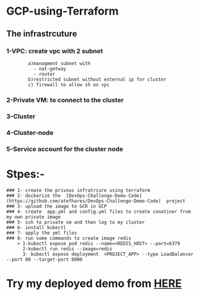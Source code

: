 # GCP-using-Terraform
## The infrastrcuture
  ### 1-VPC: create vpc with 2 subnet 
            a)managment subnet with 
              - nat-getway
              - router
            b)restricted subnet without external ip for cluster
            c) firewall to allow sh on vpc
  ### 2-Private VM: to connect to the cluster
  ### 3-Cluster
  ### 4-Cluster-node
  ### 5-Service account for the cluster node
   
# Stpes:-
    ### 1- create the privous infratrcure using terraform
    ### 2- dockerize the  [DevOps-Challenge-Demo-Code](https://github.com/atefhares/DevOps-Challenge-Demo-Code)  project
    ### 3- upload the image to GCR in GCP
    ### 4- create  app.yml and config.yml files to create conatiner from my own private image
    ### 5- ssh to private vm and then log to my cluster 
    ### 6- install kubectl
    ### 7- apply the yml files 
    ### 8- run some commands to create image redis
        > 1-kubectl expose pod redis --name=<REDIS_HOST> --port=6379
          2-kubectl run redis --image=redis
          3- kubectl expose deployment  <PROJECT_APP> --type LoadBalancer --port 80 --target-port 8000
          
# Try my deployed demo from [HERE](34.136.160.160)

